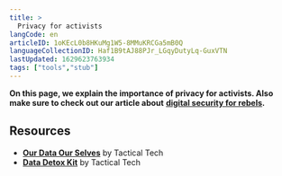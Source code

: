 ```yaml
---
title: >
  Privacy for activists
langCode: en
articleID: 1oKEcL0b8HKuMg1W5-8MMuKRCGa5mB0Q
languageCollectionID: Haf1B9tAJ88PJr_LGqyDutyLq-GuxVTN
lastUpdated: 1629623763934
tags: ["tools","stub"]
---
```


**On this page, we explain the importance of privacy for activists. Also make sure to check out our article about** [**digital security for rebels**](/tools/security)**.**

## **Resources**

-   [**Our Data Our Selves**](/tools/privacy/) by Tactical Tech
-   [**Data Detox Kit**](https://datadetoxkit.org/en/privacy/) by Tactical Tech
